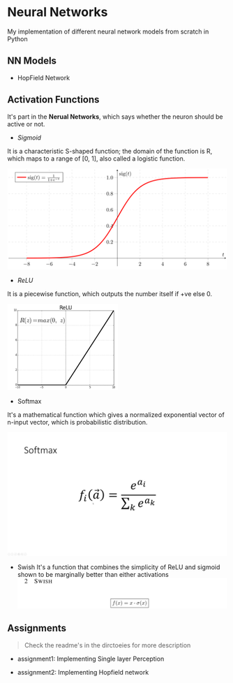 # Neural Networks

My implementation of different neural network models from scratch in Python

## NN Models

* HopField Network

## Activation Functions

It's part in the **Nerual Networks**, which says whether the neuron should be active or not.

* *Sigmoid*

It is a characteristic S-shaped function; the domain of the function is R, which maps to a range of [0, 1], also called a logistic function.

![sigmoid](./Activation-functions/sigmoid.png)

* *ReLU*

It is a piecewise function, which outputs the number itself if +ve else 0.

![relu](./Activation-functions/relu.png)

* Softmax

It's a mathematical function which gives a normalized exponential vector of n-input vector, which is probabilistic distribution.

![softmax](./Activation-functions/softmax.jpg)

* Swish
It's a function that combines the simplicity of ReLU and sigmoid shown to be marginally better than either activations
![swish](./Activation-functions/swish.jpg)

## Assignments

> Check the readme's in the dirctoeies for more description

* assignment1: Implementing Single layer Perception

* assignment2: Implementing Hopfield network
